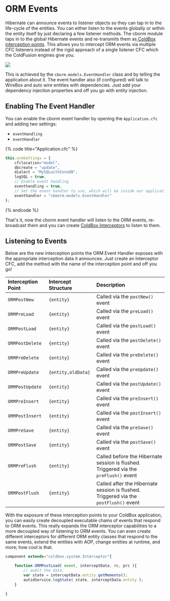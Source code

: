 # ORM Events

Hibernate can announce events to listener objects so they can tap in to the life-cycle of the entities. You can either listen to the events globally or within the entity itself by just declaring a few listener methods. The cborm module taps in to the global Hibernate events and re-transmits them as[ ColdBox interception points](https://coldbox.ortusbooks.com/digging-deeper/interceptors). This allows you to intercept ORM events via multiple CFC listeners instead of the rigid approach of a single listener CFC which the ColdFusion engines give you.

![](https://raw.githubusercontent.com/wiki/coldbox-modules/cbox-cborm/ORMEventHandlerBroadcast.jpg)

This is achieved by the `cborm.models.EventHandler` class and by telling the application about it. The event handler also \(if configured\) will talk to WireBox and auto wire entities with dependencies. Just add your dependency injection properties and off you go with entity injection.

## **Enabling The Event Handler**

You can enable the cborm event handler by opening the `Application.cfc` and adding two settings:

* `eventHandling`
* `eventHandler`

{% code title="Application.cfc" %}
```javascript
this.ormSettings = {
    cfclocation="model",
    dbcreate = "update",
    dialect = "MySQLwithInnoDB",
    logSQL = true,
    // Enable event handling
    eventhandling = true,
    // Set the event handler to use, which will be inside our application.
    eventhandler = "cbmorm.models.EventHandler"
};
```
{% endcode %}

That's it, now the cborm event handler will listen to the ORM events, re-broadcast them and you can create [ColdBox Interceptors](https://coldbox.ortusbooks.com/digging-deeper/interceptors) to listen to them.

## Listening to Events

Below are the new interception points the ORM Event Handler exposes with the appropriate interception data it announces. Just create an Interceptor CFC, add the method with the name of the interception point and off you go!

| Interception Point | Intercept Structure | Description |
| :--- | :--- | :--- |
| `ORMPostNew` | `{entity}` | Called via the `postNew()` event |
| `ORMPreLoad` | `{entity}` | Called via the `preLoad()` event |
| `ORMPostLoad` | `{entity}` | Called via the `postLoad()` event |
| `ORMPostDelete` | `{entity}` | Called via the `postDelete()` event |
| `ORMPreDelete` | `{entity}` | Called via the `preDelete()` event |
| `ORMPreUpdate` | `{entity,oldData}` | Called via the `preUpdate()` event |
| `ORMPostUpdate` | `{entity}` | Called via the `postUpdate()` event |
| `ORMPreInsert` | `{entity}` | Called via the `preInsert()` event |
| `ORMPostInsert` | `{entity}` | Called via the `postInsert()` event |
| `ORMPreSave` | `{entity}` | Called via the `preSave()` event |
| `ORMPostSave` | `{entity}` | Called via the `postSave()` event |
| `ORMPreFlush` | `{entity}` | Called before the Hibernate session is flushed. Triggered via the `preFlush()` event |
| `ORMPostFlush` | `{entity}` | Called after the Hibernate session is flushed. Triggered via the `postFlush()` event |

With the exposure of these interception points to your ColdBox application, you can easily create decoupled executable chains of events that respond to ORM events. This really expands the ORM interceptor capabilities to a more decoupled way of listening to ORM events. You can even create different interceptors for different ORM entity classes that respond to the same events, extend the entities with AOP, change entities at runtime, and more; how cool is that.

```javascript
component extends="coldbox.system.Interceptor"{

    function ORMPostLoad( event, interceptData, rc, prc ){
        // audit the data.
        var state = interceptData.entity.getMemento();
        autidService.logState( state, interceptData.entity );    
    }

}
```

